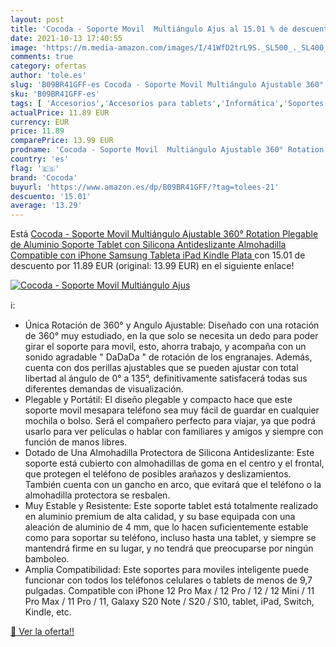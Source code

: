 ```yaml
---
layout: post
title: 'Cocoda - Soporte Movil  Multiángulo Ajus al 15.01 % de descuento'
date: 2021-10-13 17:40:55
image: 'https://m.media-amazon.com/images/I/41WfD2trL9S._SL500_._SL400_.jpg'
comments: true
category: ofertas
author: 'tole.es'
slug: 'B09BR41GFF-es Cocoda - Soporte Movil Multiángulo Ajustable 360° Rotation...'
sku: 'B09BR41GFF-es'
tags: [ 'Accesorios','Accesorios para tablets','Informática','Soportes para tablets','cocoda','ipad','iphone', ]
actualPrice: 11.89 EUR
currency: EUR
price: 11.89
comparePrice: 13.99 EUR
prodname: 'Cocoda - Soporte Movil  Multiángulo Ajustable 360° Rotation Plegable de Aluminio Soporte Tablet  con Silicona Antideslizante Almohadilla  Compatible con iPhone  Samsung  Tableta  iPad  Kindle  Plata '
country: 'es'
flag: '🇪🇸'
brand: 'Cocoda'
buyurl: 'https://www.amazon.es/dp/B09BR41GFF/?tag=tolees-21'
descuento: '15.01'
average: '13.29'
---
```


Está [Cocoda - Soporte Movil  Multiángulo Ajustable 360° Rotation Plegable de Aluminio Soporte Tablet  con Silicona Antideslizante Almohadilla  Compatible con iPhone  Samsung  Tableta  iPad  Kindle  Plata ](https://www.amazon.es/dp/B09BR41GFF/?tag=tolees-21) con 15.01 de descuento por 11.89 EUR (original: 13.99 EUR) en el siguiente enlace!

[![Cocoda - Soporte Movil  Multiángulo Ajus](https://m.media-amazon.com/images/I/41WfD2trL9S._SL500_._SL400_.jpg)](https://www.amazon.es/dp/B09BR41GFF/?tag=tolees-21)

ℹ️:

- Única Rotación de 360° y Angulo Ajustable: Diseñado con una rotación de 360° muy estudiado, en la que solo se necesita un dedo para poder girar el soporte para movil, esto, ahorra trabajo, y acompaña con un sonido agradable " DaDaDa " de rotación de los engranajes. Además, cuenta con dos perillas ajustables que se pueden ajustar con total libertad al ángulo de 0° a 135°, definitivamente satisfacerá todas sus diferentes demandas de visualización.
- Plegable y Portátil: El diseño plegable y compacto hace que este soporte movil mesapara teléfono sea muy fácil de guardar en cualquier mochila o bolso. Será el compañero perfecto para viajar, ya que podrá usarlo para ver películas o hablar con familiares y amigos y siempre con función de manos libres.
- Dotado de Una Almohadilla Protectora de Silicona Antideslizante: Este soporte está cubierto con almohadillas de goma en el centro y el frontal, que protegen el teléfono de posibles arañazos y deslizamientos. También cuenta con un gancho en arco, que evitará que el teléfono o la almohadilla protectora se resbalen.
- Muy Estable y Resistente: Este soporte tablet está totalmente realizado en aluminio premium de alta calidad, y su base equipada con una aleación de aluminio de 4 mm, que lo hacen suficientemente estable como para soportar su teléfono, incluso hasta una tablet, y siempre se mantendrá firme en su lugar, y no tendrá que preocuparse por ningún bamboleo.
- Amplia Compatibilidad: Este soportes para moviles inteligente puede funcionar con todos los teléfonos celulares o tablets de menos de 9,7 pulgadas. Compatible con iPhone 12 Pro Max / 12 Pro / 12 / 12 Mini / 11 Pro Max / 11 Pro / 11, Galaxy S20 Note / S20 / S10, tablet, iPad, Switch, Kindle, etc.

[🛒 Ver la oferta!!](https://www.amazon.es/dp/B09BR41GFF/?tag=tolees-21)
